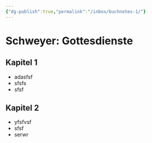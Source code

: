 ```yaml
---
{"dg-publish":true,"permalink":"/inbox/buchnotes-1/"}
---
```



# Schweyer: Gottesdienste
## Kapitel 1
- adasfsf
- sfsfs
- sfsf
## Kapitel 2
- yfsfvsf
- sfsf
- serwr
